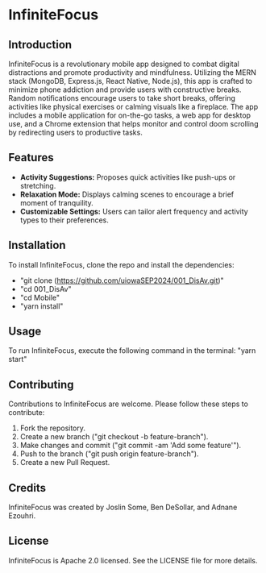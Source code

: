 # InfiniteFocus

## Introduction

InfiniteFocus is a revolutionary mobile app designed to combat digital distractions and promote productivity and mindfulness. Utilizing the MERN stack (MongoDB, Express.js, React Native, Node.js), this app is crafted to minimize phone addiction and provide users with constructive breaks. Random notifications encourage users to take short breaks, offering activities like physical exercises or calming visuals like a fireplace. The app includes a mobile application for on-the-go tasks, a web app for desktop use, and a Chrome extension that helps monitor and control doom scrolling by redirecting users to productive tasks.

## Features

- **Activity Suggestions:** Proposes quick activities like push-ups or stretching.
- **Relaxation Mode:** Displays calming scenes to encourage a brief moment of tranquility.
- **Customizable Settings:** Users can tailor alert frequency and activity types to their preferences.

## Installation

To install InfiniteFocus, clone the repo and install the dependencies:

- "git clone (https://github.com/uiowaSEP2024/001_DisAv.git)"
- "cd 001_DisAv"
- "cd Mobile"
- "yarn install"

## Usage

To run InfiniteFocus, execute the following command in the terminal:
"yarn start"

## Contributing

Contributions to InfiniteFocus are welcome. Please follow these steps to contribute:

1. Fork the repository.
2. Create a new branch ("git checkout -b feature-branch").
3. Make changes and commit ("git commit -am 'Add some feature'").
4. Push to the branch ("git push origin feature-branch").
5. Create a new Pull Request.

## Credits

InfiniteFocus was created by Joslin Some, Ben DeSollar, and Adnane Ezouhri.

## License

InfiniteFocus is Apache 2.0 licensed. See the LICENSE file for more details.
